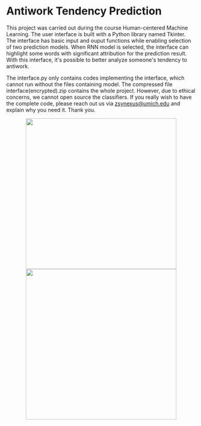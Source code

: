 # Antiwork Tendency Prediction

This project was carried out during the course Human-centered Machine Learning. The user interface is built with a Python library named Tkinter. The interface has basic input and ouput functions while enabling selection of two prediction models. When RNN model is selected, the interface can highlight some words with significant attribution for the prediction result. With this interface, it's possible to better analyze someone's tendency to antiwork. 

The interface.py only contains codes implementing the interface, which cannot run without the files containing model. The compressed file interface(encrypted).zip contains the whole project. However, due to ethical concerns, we cannot open source the classifiers. If you really wish to have the complete code, please reach out us via zsynexus@umich.edu and explain why you need it. Thank you. 

<div align=center>
<img src="https://github.com/nexuszhan/MindReader/blob/main/UI1.png" width="400px">

<img src="https://github.com/nexuszhan/MindReader/blob/main/highlight_post.png" width="400px">
</div>
